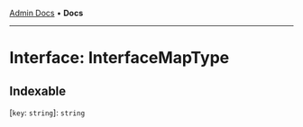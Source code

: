 [Admin Docs](/) • **Docs**

***

# Interface: InterfaceMapType

## Indexable

 \[`key`: `string`\]: `string`
